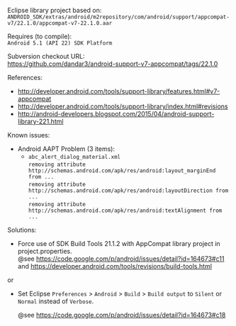 Eclipse library project based on:<br/>
`ANDROID_SDK/extras/android/m2repository/com/android/support/appcompat-v7/22.1.0/appcompat-v7-22.1.0.aar`

Requires (to compile):<br/>
`Android 5.1 (API 22) SDK Platform`

Subversion checkout URL:<br/>
https://github.com/dandar3/android-support-v7-appcompat/tags/22.1.0

References:
* http://developer.android.com/tools/support-library/features.html#v7-appcompat
* http://developer.android.com/tools/support-library/index.html#revisions
* http://android-developers.blogspot.com/2015/04/android-support-library-221.html

Known issues:
* Android AAPT Problem (3 items):
  * `abc_alert_dialog_material.xml` <br/>
`removing attribute http://schemas.android.com/apk/res/android:layout_marginEnd from ...`<br/>
`removing attribute http://schemas.android.com/apk/res/android:layoutDirection from ...`<br/>
`removing attribute http://schemas.android.com/apk/res/android:textAlignment from ...`<br/>

Solutions:
* Force use of SDK Build Tools 21.1.2 with AppCompat library project in project.properties.<br/>
  @see https://code.google.com/p/android/issues/detail?id=164673#c11 and  https://developer.android.com/tools/revisions/build-tools.html
 
or

* Set Eclipse `Preferences` > `Android` > `Build` > `Build output` to `Silent` or `Normal` instead of `Verbose`.

  @see https://code.google.com/p/android/issues/detail?id=164673#c18
